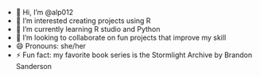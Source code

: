 - 👋 Hi, I’m @alp012
- 👀 I’m interested creating projects using R
- 🌱 I’m currently learning R studio and Python
- 💞️ I’m looking to collaborate on fun projects that improve my skill
- 😄 Pronouns: she/her
- ⚡ Fun fact: my favorite book series is the Stormlight Archive by Brandon Sanderson

<!---
alp012/alp012 is a ✨ special ✨ repository because its `README.md` (this file) appears on your GitHub profile.
You can click the Preview link to take a look at your changes.
--->
